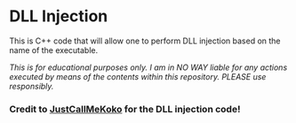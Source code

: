 # DLL Injection

This is C++ code that will allow one to perform DLL injection based on the name of the executable.

*This is for educational purposes only.
I am in NO WAY liable for any actions executed by means of the contents within this
repository. PLEASE use responsibly.*

### Credit to [JustCallMeKoko](https://github.com/justcallmekoko) for the DLL injection code!
